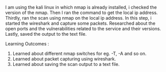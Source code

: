 I am using the kali linux in which nmap is already installed, i checked the version of the nmap.
Then I ran the command to get the local ip address.
Thirdly, ran the scan using nmap on the local ip address.
In this step, i started the wireshark and capture some packets.
Researched about the open ports and the vulnerabilities related to the service and their versions.
Lastly, saved the output to the text file.

Learning Outcomes : 
1. Learned about different nmap switches for eg. -T, -A and so on.
2. Learned about packet capturing using wireshark.
3. Learned about saving the scan output to a text file.
